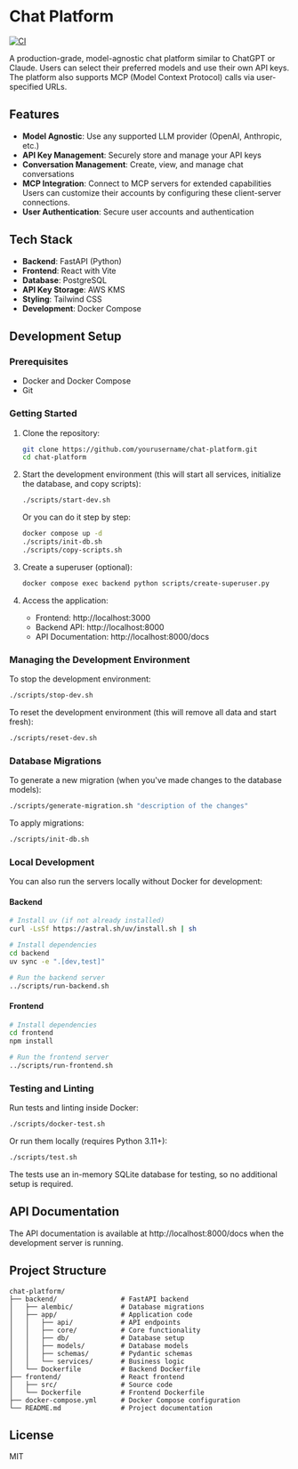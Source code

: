 # Chat Platform

[![CI](https://github.com/yourusername/chat-platform/actions/workflows/ci.yml/badge.svg)](https://github.com/yourusername/chat-platform/actions/workflows/ci.yml)

A production-grade, model-agnostic chat platform similar to ChatGPT or Claude. Users can select their preferred models and use their own API keys. The platform also supports MCP (Model Context Protocol) calls via user-specified URLs.

## Features

- **Model Agnostic**: Use any supported LLM provider (OpenAI, Anthropic, etc.)
- **API Key Management**: Securely store and manage your API keys
- **Conversation Management**: Create, view, and manage chat conversations
- **MCP Integration**: Connect to MCP servers for extended capabilities
  Users can customize their accounts by configuring these client-server connections.
- **User Authentication**: Secure user accounts and authentication

## Tech Stack

- **Backend**: FastAPI (Python)
- **Frontend**: React with Vite
- **Database**: PostgreSQL
- **API Key Storage**: AWS KMS
- **Styling**: Tailwind CSS
- **Development**: Docker Compose

## Development Setup

### Prerequisites

- Docker and Docker Compose
- Git

### Getting Started

1. Clone the repository:
   ```bash
   git clone https://github.com/yourusername/chat-platform.git
   cd chat-platform
   ```

2. Start the development environment (this will start all services, initialize the database, and copy scripts):
   ```bash
   ./scripts/start-dev.sh
   ```

   Or you can do it step by step:
   ```bash
   docker compose up -d
   ./scripts/init-db.sh
   ./scripts/copy-scripts.sh
   ```

3. Create a superuser (optional):
   ```bash
   docker compose exec backend python scripts/create-superuser.py
   ```

4. Access the application:
   - Frontend: http://localhost:3000
   - Backend API: http://localhost:8000
   - API Documentation: http://localhost:8000/docs

### Managing the Development Environment

To stop the development environment:
```bash
./scripts/stop-dev.sh
```

To reset the development environment (this will remove all data and start fresh):
```bash
./scripts/reset-dev.sh
```

### Database Migrations

To generate a new migration (when you've made changes to the database models):
```bash
./scripts/generate-migration.sh "description of the changes"
```

To apply migrations:
```bash
./scripts/init-db.sh
```

### Local Development

You can also run the servers locally without Docker for development:

#### Backend

```bash
# Install uv (if not already installed)
curl -LsSf https://astral.sh/uv/install.sh | sh

# Install dependencies
cd backend
uv sync -e ".[dev,test]"

# Run the backend server
../scripts/run-backend.sh
```

#### Frontend

```bash
# Install dependencies
cd frontend
npm install

# Run the frontend server
../scripts/run-frontend.sh
```

### Testing and Linting

Run tests and linting inside Docker:
```bash
./scripts/docker-test.sh
```

Or run them locally (requires Python 3.11+):
```bash
./scripts/test.sh
```

The tests use an in-memory SQLite database for testing, so no additional setup is required.

## API Documentation

The API documentation is available at http://localhost:8000/docs when the development server is running.

## Project Structure

```
chat-platform/
├── backend/                # FastAPI backend
│   ├── alembic/            # Database migrations
│   ├── app/                # Application code
│   │   ├── api/            # API endpoints
│   │   ├── core/           # Core functionality
│   │   ├── db/             # Database setup
│   │   ├── models/         # Database models
│   │   ├── schemas/        # Pydantic schemas
│   │   └── services/       # Business logic
│   └── Dockerfile          # Backend Dockerfile
├── frontend/               # React frontend
│   ├── src/                # Source code
│   └── Dockerfile          # Frontend Dockerfile
├── docker-compose.yml      # Docker Compose configuration
└── README.md               # Project documentation
```

## License

MIT
